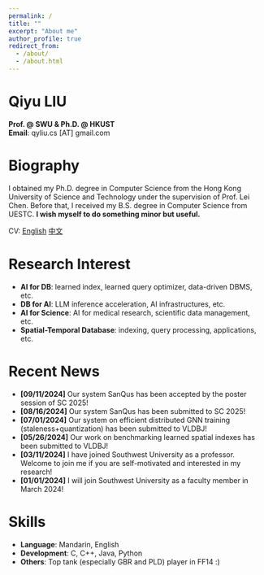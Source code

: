 ```yaml
---
permalink: /
title: ""
excerpt: "About me"
author_profile: true
redirect_from: 
  - /about/
  - /about.html
---
```


Qiyu LIU
=====
**Prof. @ SWU & Ph.D. @ HKUST**\
**Email**: qyliu.cs [AT] gmail.com

Biography
======
I obtained my Ph.D. degree in Computer Science from the Hong Kong University of Science and Technology under the supervision of Prof. Lei Chen. Before that, I received my B.S. degree in Computer Science from UESTC. **I wish myself to do something minor but useful.** 

CV: [English](https://qyliu-hkust.github.io/images/cv_lqy.pdf) [中文](https://qyliu-hkust.github.io/images/cv_lqy_cn.pdf)

Research Interest
======
* **AI for DB**: learned index, learned query optimizer, data-driven DBMS, etc.
* **DB for AI**: LLM inference acceleration, AI infrastructures, etc.
* **AI for Science**: AI for medical research, scientific data management, etc.
* **Spatial-Temporal Database**: indexing, query processing, applications, etc.
  
Recent News
======
* **[09/11/2024]** Our system SanQus has been accepted by the poster session of SC 2025!
* **[08/16/2024]** Our system SanQus has been submitted to SC 2025!
* **[07/01/2024]** Our system on efficient distributed GNN training (staleness+quantization) has been submitted to VLDBJ!
* **[05/26/2024]** Our work on benchmarking learned spatial indexes has been submitted to VLDBJ!
* **[03/11/2024]** I have joined Southwest University as a professor. Welcome to join me if you are self-motivated and interested in my research!
* **[01/01/2024]** I will join Southwest University as a faculty member in March 2024!

Skills
======
* **Language**: Mandarin, English 
* **Development**: C, C++, Java, Python
* **Others**: Top tank (especially GBR and PLD) player in FF14 :)

